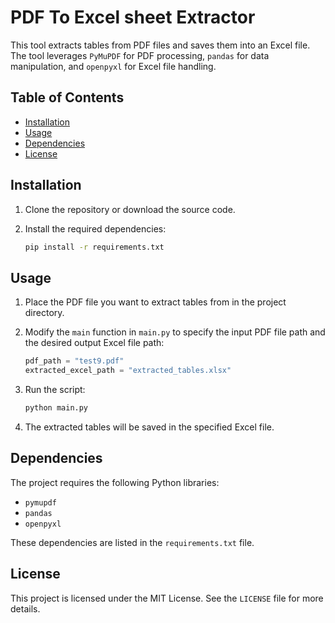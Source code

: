 # PDF To Excel sheet Extractor

This tool extracts tables from PDF files and saves them into an Excel file. The tool leverages `PyMuPDF` for PDF processing, `pandas` for data manipulation, and `openpyxl` for Excel file handling.

## Table of Contents

- [Installation](#installation)
- [Usage](#usage)
- [Dependencies](#dependencies)
- [License](#license)

## Installation

1. Clone the repository or download the source code.
   
2. Install the required dependencies:
    ```bash
    pip install -r requirements.txt
    ```

## Usage

1. Place the PDF file you want to extract tables from in the project directory.

2. Modify the `main` function in `main.py` to specify the input PDF file path and the desired output Excel file path:
    ```python
    pdf_path = "test9.pdf"
    extracted_excel_path = "extracted_tables.xlsx"
    ```

3. Run the script:
    ```bash
    python main.py
    ```

4. The extracted tables will be saved in the specified Excel file.

## Dependencies

The project requires the following Python libraries:

- `pymupdf`
- `pandas`
- `openpyxl`

These dependencies are listed in the `requirements.txt` file.


## License

This project is licensed under the MIT License. See the `LICENSE` file for more details.
